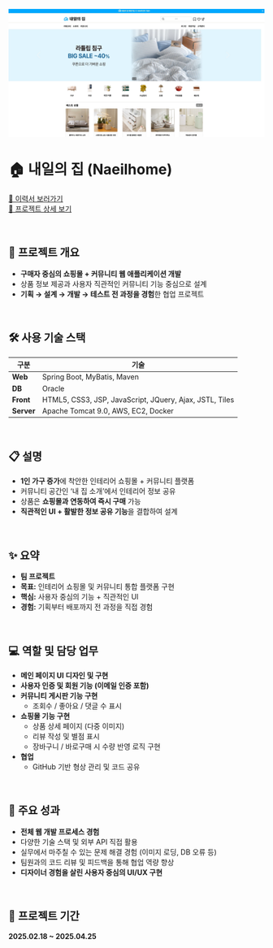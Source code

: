![메인 페이지 미리보기](./images/메인페이지.jpg)

# 🏠 내일의 집 (Naeilhome)
[📄 이력서 보러가기](https://verbena-gerbil-44e.notion.site/1e32d31c7a6d807183c1d9b99589a8cb?pvs=4)  
[📘 프로젝트 상세 보기](https://verbena-gerbil-44e.notion.site/Web-Project-1f12d31c7a6d801a9435e86ea3fe80fc?pvs=4)

<br/>

## 📌 프로젝트 개요
- **구매자 중심의 쇼핑몰 + 커뮤니티 웹 애플리케이션 개발**
- 상품 정보 제공과 사용자 직관적인 커뮤니티 기능 중심으로 설계
- **기획 → 설계 → 개발 → 테스트 전 과정을 경험**한 협업 프로젝트

<br/>

## 🛠 사용 기술 스택
| 구분       | 기술                                                                |
|------------|---------------------------------------------------------------------|
| **Web**    | Spring Boot, MyBatis, Maven                                         |
| **DB**     | Oracle                                                              |
| **Front**  | HTML5, CSS3, JSP, JavaScript, JQuery, Ajax, JSTL, Tiles             |
| **Server** | Apache Tomcat 9.0, AWS, EC2, Docker                                 |

<br/>

## 📋 설명
- **1인 가구 증가**에 착안한 인테리어 쇼핑몰 + 커뮤니티 플랫폼
- 커뮤니티 공간인 ‘내 집 소개’에서 인테리어 정보 공유
- 상품은 **쇼핑몰과 연동하여 즉시 구매** 가능
- **직관적인 UI + 활발한 정보 공유 기능**을 결합하여 설계

<br/>

## ✨ 요약
- **팀 프로젝트**
- **목표:** 인테리어 쇼핑몰 및 커뮤니티 통합 플랫폼 구현
- **핵심:** 사용자 중심의 기능 + 직관적인 UI
- **경험:** 기획부터 배포까지 전 과정을 직접 경험

<br/>

## 💻 역할 및 담당 업무
- **메인 페이지 UI 디자인 및 구현**
- **사용자 인증 및 회원 기능 (이메일 인증 포함)**
- **커뮤니티 게시판 기능 구현**
  - 조회수 / 좋아요 / 댓글 수 표시
- **쇼핑몰 기능 구현**
  - 상품 상세 페이지 (다중 이미지)
  - 리뷰 작성 및 별점 표시
  - 장바구니 / 바로구매 시 수량 반영 로직 구현
- **협업**
  - GitHub 기반 형상 관리 및 코드 공유

<br/>

## 🚀 주요 성과
- **전체 웹 개발 프로세스 경험**  
- 다양한 기술 스택 및 외부 API 직접 활용  
- 실무에서 마주칠 수 있는 문제 해결 경험 (이미지 로딩, DB 오류 등)  
- 팀원과의 코드 리뷰 및 피드백을 통해 협업 역량 향상  
- **디자이너 경험을 살린 사용자 중심의 UI/UX 구현**

<br/>

## 📅 프로젝트 기간
**2025.02.18 ~ 2025.04.25**
